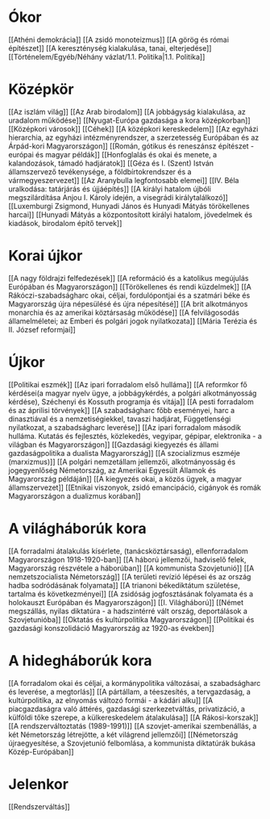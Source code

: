 
# Ókor

[[Athéni demokrácia]]
[[A zsidó monoteizmus]]
[[A görög és római építészet]]
[[A kereszténység kialakulása, tanai, elterjedése]]
[[Történelem/Egyéb/Néhány vázlat/1.1. Politika|1.1. Politika]]

# Középkör

[[Az iszlám világ]]
[[Az Arab birodalom]]
[[A jobbágyság kialakulása, az uradalom működése]]
[[Nyugat-Európa gazdasága a kora középkorban]]
[[Középkori városok]]
[[Céhek]]
[[A középkori kereskedelem]]
[[Az egyházi hierarchia, az egyházi intézményrendszer, a szerzetesség Európában és az Árpád-kori Magyarországon]]
[[Román, gótikus és reneszánsz építészet - európai és magyar példák]]
[[Honfoglalás és okai és menete, a kalandozások, támadó hadjáratok]]
[[Géza és I. (Szent) István államszervező tevékenysége, a földbírtokrendszer és a vármegyeszervezet]]
[[Az Aranybulla legfontosabb elemei]]
[[IV. Béla uralkodása: tatárjárás és újjáépítés]]
[[A királyi hatalom újbóli megszilárdítása Anjou I. Károly idején, a visegrádi királytalálkozó]]
[[Luxemburgi Zsigmond, Hunyadi János és Hunyadi Mátyás törökellenes harcai]]
[[Hunyadi Mátyás a központosított királyi hatalom, jövedelmek és kiadások, birodalom építő tervek]]
# Korai újkor

[[A nagy földrajzi felfedezések]]
[[A reformáció és a katolikus megújulás Európában és Magyarországon]]
[[Törökellenes és rendi küzdelmek]]
[[A Rákóczi-szabadságharc okai, céljai, fordulópontjai és a szatmári béke és Magyarország újra népesülésé és újra népesítésé]]
[[A brit alkotmányos monarchia és az amerikai köztársaság működése]]
[[A felvilágosodás államelméletei; az Emberi és polgári jogok nyilatkozata]]
[[Mária Terézia és II. József reformjai]]
# Újkor

[[Politikai eszmék]]
[[Az ipari forradalom első hulláma]]
[[A reformkor fő kérdései(a magyar nyelv ügye, a jobbágykérdés, a polgári alkotmányosság kérdése), Széchenyi és Kossuth programja és vitája]]
[[A pesti forradalom és az áprilisi törvények]]
[[A szabadságharc főbb eseményei, harc a dinasztiával és a nemzetiségiekkel, tavaszi hadjárat, Függetlenségi nyilatkozat, a szabadságharc leverése]]
[[Az ipari forradalom második hulláma. Kutatás és fejlesztés, közlekedés, vegyipar, gépipar, elektronika - a világban és Magyarországon]]
[[Gazdasági kiegyezés és állami gazdaságpolitika a dualista Magyarország]]
[[A szocializmus eszméje (marxizmus)]]
[[A polgári nemzetállam jellemzői, alkotmányosság és jogegyenlőség Németország, az Amerikai Egyesült Államok és Magyarország példáján]]
[[A kiegyezés okai, a közös ügyek, a magyar államszervezet]]
[[Etnikai viszonyok, zsidó emancipáció, cigányok és romák Magyarországon a dualizmus korában]]

# A világháborúk kora

[[A forradalmi átalakulás kísérlete, (tanácsköztársaság), ellenforradalom Magyarországon 1918-1920-ban]]
[[A háború jellemzői, hadviselő felek, Magyarország részvétele a háborúban]]
[[A kommunista Szovjetunió]]
[[A nemzetszocialista Németország]]
[[A területi revízió lépései és az ország hadba sodródásának folyamata]]
[[A trianoni békediktátum születése, tartalma és következményei]]
[[A zsidóság jogfosztásának folyamata és a holokauszt Európában és Magyarországon]]
[[I. Világháború]]
[[Német megszállás, nyilas diktatúra - a hadszintérré vált ország, deportálások a Szovjetunióba]]
[[Oktatás és kultúrpolitika Magyarországon]]
[[Politikai és gazdasági konszolidáció Magyarország az 1920-as években]]

# A hidegháborúk kora

[[A forradalom okai és céljai, a kormánypolitika változásai, a szabadságharc és leverése, a megtorlás]]
[[A pártállam, a téeszesítés, a tervgazdaság, a kultúrpolitika, az elnyomás változó formái - a kádári alku]]
[[A piacgazdaságra való áttérés, gazdasági szerkezetváltás, privatizáció, a külföldi tőke szerepe, a külkereskedelem átalakulása]]
[[A Rákosi-korszak]]
[[A rendszerváltoztatás (1989-1991)]]
[[A szovjet-amerikai szembenállás, a két Németország létrejötte, a két világrend jellemzői]]
[[Németország újraegyesítése, a Szovjetunió felbomlása, a kommunista diktatúrák bukása Közép-Európában]]

# Jelenkor

[[Rendszerváltás]]

